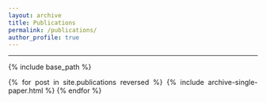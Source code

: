 ```yaml
---
layout: archive
title: Publications 
permalink: /publications/
author_profile: true
---
```

<style> body {text-align: justify} </style> 
---
{% include base_path %}

{% for post in site.publications reversed %}
  {% include archive-single-paper.html %}
{% endfor %}
